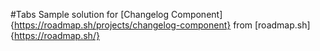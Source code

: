 #Tabs
Sample solution for [Changelog Component]{https://roadmap.sh/projects/changelog-component} from [roadmap.sh]{https://roadmap.sh/}
